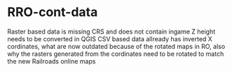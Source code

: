 # RRO-cont-data
Raster based data is missing CRS and does not contain ingame Z height needs to be converted in QGIS
CSV based data allready has inverted X cordinates, what are now outdated because of the rotated maps in RO, also why the rasters generated from the cordinates need to be rotated to match the new Railroads online maps
